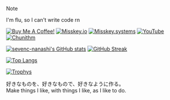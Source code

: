 > [!NOTE]
> I'm flu, so I can't write code rn

[![Buy Me A Coffee!](https://shields.io/badge/%2fsevenc7c-5f7fff?logo=buymeacoffee&logoColor=fff)](https://www.buymeacoffee.com/sevenc7c)
[![Misskey.io](https://img.shields.io/badge/dynamic/json?color=8ab942&label=%F0%9D%97%A0%F0%9D%97%B6%20@sevenc7c@misskey.io&query=%24.totalItems&url=https%3A%2F%2Fmisskey.io%2Fusers%2F93zi7l88ty%2Ffollowers)](https://misskey.io/@sevenc7c)
[![Misskey.systems](https://img.shields.io/badge/dynamic/json?color=8ab942&label=%F0%9D%97%A0%F0%9D%97%B6%20@sevenc_nanashi@misskey.systems&query=%24.totalItems&url=https%3A%2F%2Fmisskey.systems%2Fusers%2F9c8fgzgryd%2Ffollowers)](https://misskey.systems/@sevenc_nanashi)
[![YouTube](https://img.shields.io/youtube/channel/subscribers/UCv9Wgrqn0ovYhUggSSm5Qtg?style=flat&color=f00&label=@sevenc-nanashi&logo=youtube&logoColor=fff)](https://youtube.com/channel/UCv9Wgrqn0ovYhUggSSm5Qtg)
[![Chunithm](https://img.shields.io/endpoint?url=https%3A%2F%2Fchunirec.sevenc7c.workers.dev)](https://chunirec.net/users/sevenc7c)

[![sevenc-nanashi's GitHub stats](https://github-readme-stats.vercel.app/api?username=sevenc-nanashi&show_icons=true&title_color=48b0d5&icon_color=48b0d5#gh-light-mode-only)](https://github.com/anuraghazra/github-readme-stats)
[![GitHub Streak](https://streak-stats.demolab.com?user=sevenc-nanashi&date_format=%5BY%2F%5Dn%2Fj&ring=48b0d5&fire=48b0d5&currStreakLabel=48b0d5&currStreakNum=48b0d5)](https://git.io/streak-stats)
<!--[![sevenc-nanashi's GitHub stats](https://github-readme-stats.vercel.app/api?username=sevenc-nanashi&show_icons=true&title_color=48b0d5&icon_color=48b0d5&theme=dark#gh-dark-mode-only)](https://github.com/anuraghazra/github-readme-stats)-->
[![Top Langs](https://github-readme-stats.vercel.app/api/top-langs/?username=sevenc-nanashi&layout=compact&title_color=48b0d5&icon_color=48b0d5#gh-light-mode-only)](https://github.com/anuraghazra/github-readme-stats)  
<!--[![Top Langs](https://github-readme-stats.vercel.app/api/top-langs/?username=sevenc-nanashi&layout=compact&title_color=48b0d5&icon_color=48b0d5&theme=dark#gh-dark-mode-only)](https://github.com/anuraghazra/github-readme-stats)-->
[![Trophys](https://github-profile-trophy.vercel.app/?username=sevenc-nanashi&theme=flat&column=3)](https://github.com/ryo-ma/github-profile-trophy)
  
好きなものを、好きなもので、好きなように作る。  
Make things I like, with things I like, as I like to do.
